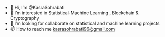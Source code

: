 - 👋 Hi, I’m @KasraSohrabati
- 👀 I’m interested in Statistical-Machine Learning , Blockchain & Cryptography
- 💞️ I’m looking for collaborate on statistical and machine learning projects 
- 📫 How to reach me kasrasohrabati96@gmail.com

<!---
KasraSohrabati/KasraSohrabati is a ✨ special ✨ repository because its `README.md` (this file) appears on your GitHub profile.
You can click the Preview link to take a look at your changes.

--->
